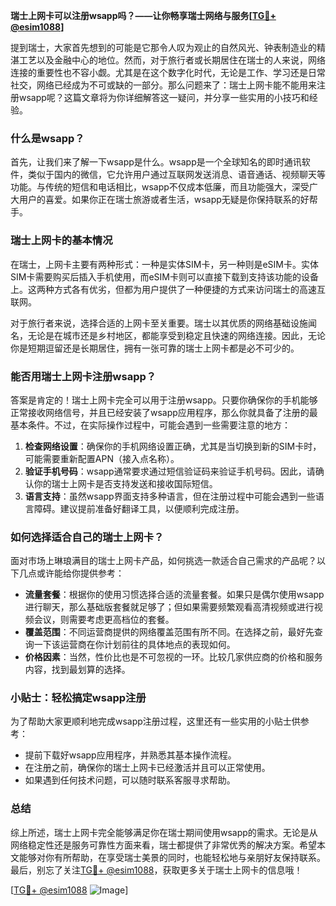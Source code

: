 **瑞士上网卡可以注册wsapp吗？——让你畅享瑞士网络与服务[[TG💪+ @esim1088](https://t.me/s/esim1088)]**

提到瑞士，大家首先想到的可能是它那令人叹为观止的自然风光、钟表制造业的精湛工艺以及金融中心的地位。然而，对于旅行者或长期居住在瑞士的人来说，网络连接的重要性也不容小觑。尤其是在这个数字化时代，无论是工作、学习还是日常社交，网络已经成为不可或缺的一部分。那么问题来了：瑞士上网卡能不能用来注册wsapp呢？这篇文章将为你详细解答这一疑问，并分享一些实用的小技巧和经验。

### 什么是wsapp？

首先，让我们来了解一下wsapp是什么。wsapp是一个全球知名的即时通讯软件，类似于国内的微信，它允许用户通过互联网发送消息、语音通话、视频聊天等功能。与传统的短信和电话相比，wsapp不仅成本低廉，而且功能强大，深受广大用户的喜爱。如果你正在瑞士旅游或者生活，wsapp无疑是你保持联系的好帮手。

### 瑞士上网卡的基本情况

在瑞士，上网卡主要有两种形式：一种是实体SIM卡，另一种则是eSIM卡。实体SIM卡需要购买后插入手机使用，而eSIM卡则可以直接下载到支持该功能的设备上。这两种方式各有优劣，但都为用户提供了一种便捷的方式来访问瑞士的高速互联网。

对于旅行者来说，选择合适的上网卡至关重要。瑞士以其优质的网络基础设施闻名，无论是在城市还是乡村地区，都能享受到稳定且快速的网络连接。因此，无论你是短期逗留还是长期居住，拥有一张可靠的瑞士上网卡都是必不可少的。

### 能否用瑞士上网卡注册wsapp？

答案是肯定的！瑞士上网卡完全可以用于注册wsapp。只要你确保你的手机能够正常接收网络信号，并且已经安装了wsapp应用程序，那么你就具备了注册的最基本条件。不过，在实际操作过程中，可能会遇到一些需要注意的地方：

1. **检查网络设置**：确保你的手机网络设置正确，尤其是当切换到新的SIM卡时，可能需要重新配置APN（接入点名称）。
2. **验证手机号码**：wsapp通常要求通过短信验证码来验证手机号码。因此，请确认你的瑞士上网卡是否支持发送和接收国际短信。
3. **语言支持**：虽然wsapp界面支持多种语言，但在注册过程中可能会遇到一些语言障碍。建议提前准备好翻译工具，以便顺利完成注册。

### 如何选择适合自己的瑞士上网卡？

面对市场上琳琅满目的瑞士上网卡产品，如何挑选一款适合自己需求的产品呢？以下几点或许能给你提供参考：

- **流量套餐**：根据你的使用习惯选择合适的流量套餐。如果只是偶尔使用wsapp进行聊天，那么基础版套餐就足够了；但如果需要频繁观看高清视频或进行视频会议，则需要考虑更高档位的套餐。
- **覆盖范围**：不同运营商提供的网络覆盖范围有所不同。在选择之前，最好先查询一下该运营商在你计划前往的具体地点的表现如何。
- **价格因素**：当然，性价比也是不可忽视的一环。比较几家供应商的价格和服务内容，找到最划算的选择。

### 小贴士：轻松搞定wsapp注册

为了帮助大家更顺利地完成wsapp注册过程，这里还有一些实用的小贴士供参考：

- 提前下载好wsapp应用程序，并熟悉其基本操作流程。
- 在注册之前，确保你的瑞士上网卡已经激活并且可以正常使用。
- 如果遇到任何技术问题，可以随时联系客服寻求帮助。

### 总结

综上所述，瑞士上网卡完全能够满足你在瑞士期间使用wsapp的需求。无论是从网络稳定性还是服务可靠性方面来看，瑞士都提供了非常优秀的解决方案。希望本文能够对你有所帮助，在享受瑞士美景的同时，也能轻松地与亲朋好友保持联系。最后，别忘了关注[TG💪+ @esim1088](https://t.me/s/esim1088)，获取更多关于瑞士上网卡的信息哦！

[[TG💪+ @esim1088](https://t.me/s/esim1088) ![Image](https://i.postimg.cc/4NQfJmqS/Snipaste-2025-05-13-00-14-12.png)]